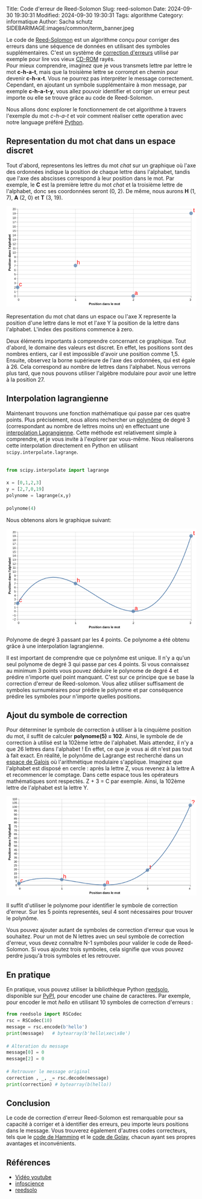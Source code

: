 Title: Code d'erreur de Reed-Solomon 
Slug: reed-solomon
Date: 2024-09-30 19:30:31
Modified: 2024-09-30 19:30:31
Tags: algorithme
Category: informatique
Author: Sacha schutz
SIDEBARIMAGE:images/common/term_banner.jpeg

Le code de [Reed-Solomon](https://fr.wikipedia.org/wiki/Code_de_Reed-Solomon) est un algorithme conçu pour corriger des erreurs dans une séquence de données en utilisant des symboles supplémentaires. C'est un système de [correction d'erreurs](https://fr.wikipedia.org/wiki/Code_correcteur) utilisé par exemple pour lire vos vieux [CD-ROM](https://en.wikipedia.org/wiki/Cross-interleaved_Reed%E2%80%93Solomon_coding) rayés.    
Pour mieux comprendre, imaginez que je vous transmets lettre par lettre le mot **c-h-a-t**, mais que la troisième lettre se corrompt en chemin pour devenir **c-h-x-t**. Vous ne pourrez pas interpréter le message correctement. Cependant, en ajoutant un symbole supplémentaire à mon message, par exemple **c-h-a-t-y**, vous allez pouvoir identifier et corriger un erreur peut importe ou elle se trouve grâce au code de Reed-Solomon.

Nous allons donc explorer le fonctionnement de cet algorithme à travers l'exemple du mot *c-h-a-t* et voir comment réaliser cette operation avec notre language préféré [Python](https://www.python.org/).
 
## Representation du mot chat dans un espace discret

Tout d'abord, representons les lettres du mot *chat* sur un graphique où l'axe des ordonnées indique la position de chaque lettre dans l'alphabet, tandis que l'axe des abscisses correspond à leur position dans le mot. Par exemple, le **C** est la première lettre du mot *chat* et la troisième lettre de l'alphabet, donc ses coordonnées seront (0, 2). De même, nous aurons **H** (1, 7), **A** (2, 0) et **T** (3, 19).

<div class="figure">
<img src="images/reed_solomon/graph1.png">     
<div class="legend">

Representation du mot chat dans un espace ou l'axe X represente la position d'une lettre dans le mot
et l'axe Y la position de la lettre dans l'alphabet. L'index des positions commence à zero.

</div>
</div>


Deux éléments importants à comprendre concernant ce graphique. Tout d'abord, le domaine des valeurs est discret. En effet, les positions sont des nombres entiers, car il est impossible d'avoir une position comme 1,5.
Ensuite, observez la borne supérieure de l'axe des ordonnées, qui est égale à 26. Cela correspond au nombre de lettres dans l'alphabet. Nous verrons plus tard, que nous pouvons utiliser l'algèbre modulaire pour avoir une lettre à la position 27.


## Interpolation lagrangienne
Maintenant trouvons une fonction mathématique qui passe par ces quatre points. Plus précisément, nous allons rechercher un [polynôme](https://fr.wikipedia.org/wiki/Polyn%C3%B4me) de degré 3 (correspondant au nombre de lettres moins un) en effectuant une [interpolation Lagrangienne](https://fr.wikipedia.org/wiki/Interpolation_lagrangienne).
Cette méthode est relativement simple à comprendre, et je vous invite à l'explorer par vous-même. Nous réaliserons cette interpolation directement en Python en utilisant ```scipy.interpolate.lagrange```.

```python

from scipy.interpolate import lagrange

x = [0,1,2,3]
y = [2,7,0,19]
polynome = lagrange(x,y)

polynome(4)  

```

Nous obtenons alors le graphique suivant:


<div class="figure">
<img src="images/reed_solomon/graph2.png">     
<div class="legend">

Polynome de degré 3 passant par les 4 points. Ce polynome a été obtenu grâce à une interpolation lagrangienne.

</div>
</div>


Il est important de comprendre que ce polynôme est unique. Il n'y a qu'un seul polynome de degré 3 qui 
passe par ces 4 points. Si vous connaissez au minimum 3 points vous pouvez déduire le polynome de degré 4 et prédire n'importe
quel point manquant. C'est sur ce principe que se base la correction d'erreur de Reed-solomon. Vous allez utiliser suffisament de symboles surnuméraires pour prédire le polynome et par conséquence prédire les symboles pour n'importe quelles positions.


## Ajout du symbole de correction

Pour déterminer le symbole de correction à utiliser à la cinquième position du mot, il suffit de calculer 
**polynome(5) = 102**. Ainsi, le symbole de de correction à utilisé est la 102ème lettre de l'alphabet. Mais attendez, il n'y a que 26 lettres dans l'alphabet ! En effet, ce que je vous ai dit n'est pas tout à fait exact. En réalité, le polynôme de Lagrange est recherché dans un [espace de Galois](https://fr.wikipedia.org/wiki/Groupe_de_Galois) où l'arithmétique modulaire s'applique. Imaginez que l'alphabet est disposé en cercle : après la lettre Z, vous revenez à la lettre A et recommencer le comptage. Dans cette espace tous les opérateurs mathématiques sont respectés. Z + 3 = C par exemple. Ainsi, la 102ème lettre de l'alphabet est la lettre Y.    


<div class="figure">
<img src="images/reed_solomon/graph3.png">     
<div class="legend">

Il suffit d'utiliser le polynome pour identifier le symbole de correction d'erreur.
Sur les 5 points representés, seul 4 sont nécessaires pour trouver le polynôme.

</div>
</div>

Vous pouvez ajouter autant de symboles de correction d'erreur que vous le souhaitez. Pour un mot de N lettres avec un seul symbole de correction d'erreur, vous devez connaître N-1 symboles pour valider le code de Reed-Solomon. Si vous ajoutez trois symboles, cela signifie que vous pouvez perdre jusqu'à trois symboles et les retrouver. 

## En pratique 
En pratique, vous pouvez utiliser la bibliothèque Python [reedsolo](https://github.com/tomerfiliba-org/reedsolomon), disponible sur [PyPI](https://pypi.org/project/reedsolo/), pour encoder une chaine de caractères. Par exemple, pour encoder le mot *hello* en utilisant 10 symboles de correction d'erreurs :

```python
from reedsolo import RSCodec
rsc = RSCodec(10)
message = rsc.encode(b'hello')  
print(message)   # bytearray(b'hello\xec\x8e')

# Alteration du message 
message[0] = 0
message[2] = 0 

# Retrouver le message original 
correction , _, _= rsc.decode(message)
print(correction) # bytearray(b(hello))
```
 
## Conclusion 
Le code de correction d'erreur Reed-Solomon est remarquable pour sa capacité à corriger et à identifier des erreurs, peu importe leurs positions dans le message. Vous trouverez également d'autres codes correcteurs, tels que le [code de Hamming](https://fr.wikipedia.org/wiki/Code_de_Hamming) et le [code de Golay](https://fr.wikipedia.org/wiki/Code_de_Golay), chacun ayant ses propres avantages et inconvénients.


## Références  
- [ Vidéo youtube ](https://www.youtube.com/watch?v=1pQJkt7-R4Q&themeRefresh=1)
- [infoscience](https://infoscience.epfl.ch/server/api/core/bitstreams/238e2ed1-6e61-4a8f-8454-82a08557316d/content)
- [reedsolo](https://github.com/tomerfiliba-org/reedsolomon)